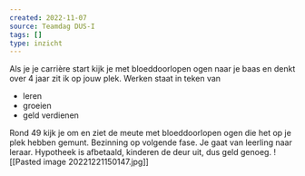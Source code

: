 ```yaml
---
created: 2022-11-07
source: Teamdag DUS-I
tags: []
type: inzicht
---
```

Als je je carrière start kijk je met bloeddoorlopen ogen naar je baas en denkt over 4 jaar zit ik op jouw plek. Werken staat in teken van 
- leren
- groeien
- geld verdienen 

Rond 49 kijk je om en ziet de meute met bloeddoorlopen ogen die het op je plek hebben gemunt. Bezinning op volgende fase. Je gaat van leerling naar leraar. Hypotheek is afbetaald, kinderen de deur uit, dus geld genoeg. 
![[Pasted image 20221221150147.jpg]]